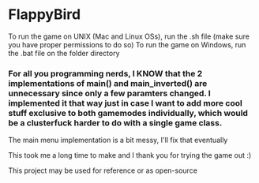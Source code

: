 # FlappyBird

To run the game on UNIX (Mac and Linux OSs), run the .sh file (make sure you have proper permissions to do so)
To run the game on Windows, run the .bat file on the folder directory


### For all you programming nerds, I KNOW that the 2 implementations of main() and main_inverted() are unnecessary since only a few paramters changed. I implemented it that way just in case I want to add more cool stuff exclusive to both gamemodes individually, which would be a clusterfuck harder to do with a single game class.

The main menu implementation is a bit messy, I'll fix that eventually

This took me a long time to make and I thank you for trying the game out :)

This project may be used for reference or as open-source
